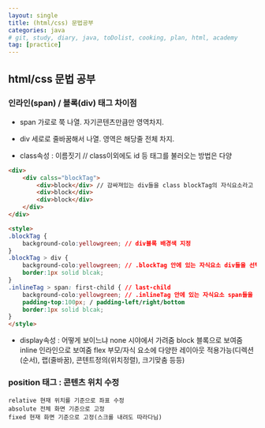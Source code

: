 ```yaml
---
layout: single
title: (html/css) 문법공부
categories: java
# git, study, diary, java, toDolist, cooking, plan, html, academy
tag: [practice] 
---
```


## html/css 문법 공부

### 인라인(span) / 블록(div) 태그 차이점

- span 가로로 쭉 나열. 자기콘텐츠만큼만 영역차지.  

- div 세로로 줄바꿈해서 나열. 영역은 해당줄 전체 차지.   

- class속성 : 이름짓기 // class이외에도 id 등 태그를 불러오는 방법은 다양  

~~~html
<div>
	<div calss="blockTag">
		<div>block</div> // 감싸져있는 div들을 class blockTag의 자식요소라고 함
		<div>block</div>
		<div>block</div>
	</div>
</div>
~~~

~~~html
<style>
.blockTag { 
	background-colo:yellowgreen; // div블록 배경색 지정
}
.blockTag > div {
	background-colo:yellowgreen; // .blockTag 안에 있는 자식요소 div들을 선택가능
	border:1px solid blcak;
}
.inlineTag > span: first-child { // last-child
	background-colo:yellowgreen; // .inlineTag 안에 있는 자식요소 span들을 선택가능
	padding-top:100px; / padding-left/right/bottom
	border:1px solid blcak;
}
</style>
~~~

- display속성 : 어떻게 보이느냐
	none 시야에서 가려줌
	block 블록으로 보여줌
	inline 인라인으로 보여줌
	flex 부모/자식 요소에 다양한 레이아웃 적용가능(디렉션(순서), 랩(줄바꿈), 콘텐트정의(위치정렬), 크기맞춤 등등)


### position 태그 : 콘텐츠 위치 수정
	relative 현재 위치를 기준으로 좌표 수정
	absolute 전체 화면 기준으로 고정
	fixed 현재 화면 기준으로 고정(스크롤 내려도 따라다님)



